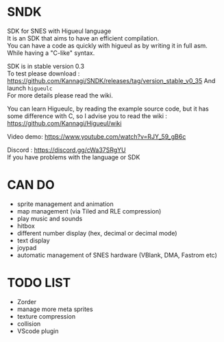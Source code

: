 # SNDK
SDK for SNES with Higueul language  
It is an SDK that aims to have an efficient compilation.  
You can have a code as quickly with higueul as by writing it in full asm.  
While having a "C-like" syntax.  

SDK is in stable version 0.3   
To test please download : https://github.com/Kannagi/SNDK/releases/tag/version_stable_v0_35
And launch `higueulc`   
For more details please read the wiki.  

You can learn Higueulc, by reading the example source code, but it has some difference with C, so I advise you to read the wiki :  
https://github.com/Kannagi/Higueul/wiki

Video demo:
https://www.youtube.com/watch?v=RJY_59_gB6c

Discord : https://discord.gg/cWa37SRgYU  
If you have problems with the language or SDK

# CAN DO
- sprite management and animation
- map management (via Tiled and RLE compression)
- play music and sounds
- hitbox
- different number display (hex, decimal or decimal mode)
- text display
- joypad
- automatic management of SNES hardware (VBlank, DMA, Fastrom etc)

# TODO LIST
- Zorder
- manage more meta sprites
- texture compression
- collision
- VScode plugin


